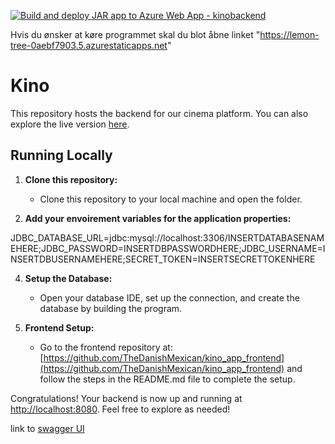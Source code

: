 [![Build and deploy JAR app to Azure Web App - kinobackend](https://github.com/TheDanishMexican/kino_app_backend/actions/workflows/main_kinobackend.yml/badge.svg)](https://github.com/TheDanishMexican/kino_app_backend/actions/workflows/main_kinobackend.yml)

Hvis du ønsker at køre programmet skal du blot åbne linket "https://lemon-tree-0aebf7903.5.azurestaticapps.net" 

# Kino

This repository hosts the backend for our cinema platform. You can also explore the live version [here](https://kinobackend.azurewebsites.net).

## Running Locally

1. **Clone this repository:**

    - Clone this repository to your local machine and open the folder.

2. **Add your envoirement variables for the application properties:**

JDBC_DATABASE_URL=jdbc:mysql://localhost:3306/INSERTDATABASENAMEHERE;JDBC_PASSWORD=INSERTDBPASSWORDHERE;JDBC_USERNAME=INSERTDBUSERNAMEHERE;SECRET_TOKEN=INSERTSECRETTOKENHERE

4. **Setup the Database:**

    - Open your database IDE, set up the connection, and create the database by building the program.


6. **Frontend Setup:**
    - Go to the frontend repository at: [https://github.com/TheDanishMexican/kino_app_frontend](https://github.com/TheDanishMexican/kino_app_frontend) and follow the steps in the README.md file to complete the setup.

Congratulations! Your backend is now up and running at [http://localhost:8080](http://localhost:8080). Feel free to explore as needed!

link to [swagger UI](http://localhost:8080/swagger-ui/index.html#/)


